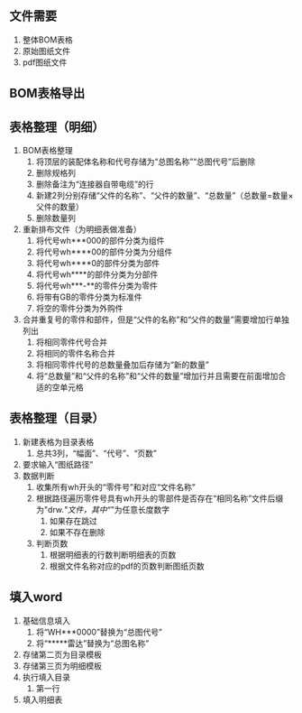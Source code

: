 ## 文件需要
1. 整体BOM表格
2. 原始图纸文件
3. pdf图纸文件

## BOM表格导出

## 表格整理（明细）
1. BOM表格整理
    1. 将顶层的装配体名称和代号存储为“总图名称”“总图代号”后删除
    2. 删除规格列
    3. 删除备注为“连接器自带电缆”的行
    4. 新建2列分别存储“父件的名称”、“父件的数量”、“总数量”（总数量=数量×父件的数量）
    5. 删除数量列
2. 重新排布文件（为明细表做准备）
    1. 将代号wh***000的部件分类为组件
    2. 将代号wh****00的部件分类为分组件
    3. 将代号wh****0的部件分类为部件
    4. 将代号wh****的部件分类为分部件
    5. 将代号wh***-**的零件分类为零件
    6. 将带有GB的零件分类为标准件
    7. 将空的零件分类为外购件
3. 合并重复号的零件和部件，但是“父件的名称”和“父件的数量”需要增加行单独列出
    1. 将相同零件代号合并
    2. 将相同的零件名称合并
    3. 将相同零件代号的总数量叠加后存储为“新的数量”
    4. 将“总数量”和“父件的名称”和“父件的数量”增加行并且需要在前面增加合适的空单元格

## 表格整理（目录）
1. 新建表格为目录表格
    1. 总共3列，“幅面”、“代号”、“页数”
2. 要求输入“图纸路径”
3. 数据判断
    1. 收集所有wh开头的“零件号”和对应“文件名称”
    2. 根据路径遍历零件号具有wh开头的零部件是否存在“相同名称”文件后缀为"drw.*"文件，其中“*”为任意长度数字
        1. 如果存在跳过
        2. 如果不存在删除
    3. 判断页数
        1. 根据明细表的行数判断明细表的页数
        2. 根据文件名称对应的pdf的页数判断图纸页数

## 填入word
1. 基础信息填入
    1. 将“WH***0000”替换为“总图代号”
    2. 将“*****雷达”替换为“总图名称”
2. 存储第二页为目录模板
3. 存储第三页为明细模板
4. 执行填入目录
    1. 第一行
5. 填入明细表


